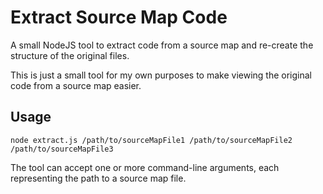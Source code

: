 # Extract Source Map Code

A small NodeJS tool to extract code from a source map and re-create the structure of the original files.

This is just a small tool for my own purposes to make viewing the original code from a source map easier.

## Usage

```
node extract.js /path/to/sourceMapFile1 /path/to/sourceMapFile2 /path/to/sourceMapFile3
```

The tool can accept one or more command-line arguments, each representing the path to a source map file.